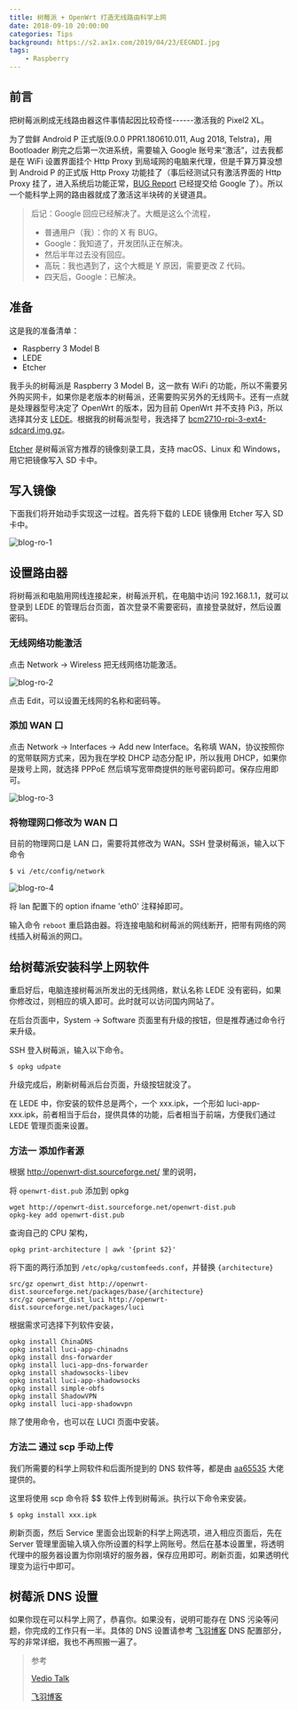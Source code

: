 ```yaml
---
title: 树莓派 + OpenWrt 打造无线路由科学上网
date: 2018-09-10 20:00:00
categories: Tips
background: https://s2.ax1x.com/2019/04/23/EEGNDI.jpg
tags:
    - Raspberry
---
```


## 前言

把树莓派刷成无线路由器这件事情起因比较奇怪------激活我的 Pixel2 XL。

<!--more-->

为了尝鲜 Android P 正式版(9.0.0 PPR1.180610.011, Aug 2018, Telstra)，用 Bootloader 刷完之后第一次进系统，需要输入 Google 账号来“激活”，过去我都是在 WiFi 设置界面挂个 Http Proxy 到局域网的电脑来代理，但是千算万算没想到 Android P 的正式版 Http Proxy 功能挂了（事后经测试只有激活界面的 Http Proxy 挂了，进入系统后功能正常，[BUG Report](https://issuetracker.google.com/issues/113304614) 已经提交给 Google 了）。所以一个能科学上网的路由器就成了激活这半块砖的关键道具。

> 后记：Google 回应已经解决了。大概是这么个流程，
> - 普通用户（我）：你的 X 有 BUG。
> - Google：我知道了，开发团队正在解决。
> - 然后半年过去没有回应。
> - 高玩：我也遇到了，这个大概是 Y 原因，需要更改 Z 代码。
> - 四天后，Google：已解决。

## 准备

这是我的准备清单：

- Raspberry 3 Model B
- LEDE
- Etcher

我手头的树莓派是 Raspberry 3 Model B，这一款有 WiFi 的功能，所以不需要另外购买网卡，如果你是老版本的树莓派，还需要购买另外的无线网卡。还有一点就是处理器型号决定了 OpenWrt 的版本，因为目前 OpenWrt 并不支持 Pi3，所以选择其分支 [LEDE](http://downloads.lede-project.org)。根据我的树莓派型号，我选择了 [bcm2710-rpi-3-ext4-sdcard.img.gz](http://downloads.lede-project.org/releases/17.01.4/targets/brcm2708/bcm2710)。

[Etcher](https://etcher.io) 是树莓派官方推荐的镜像刻录工具，支持 macOS、Linux 和 Windows，用它把镜像写入 SD 卡中。

## 写入镜像

下面我们将开始动手实现这一过程。首先将下载的 LEDE 镜像用 Etcher 写入 SD 卡中。

![blog-ro-1](https://s2.ax1x.com/2019/04/23/EAz59J.png)

## 设置路由器

将树莓派和电脑用网线连接起来，树莓派开机，在电脑中访问 192.168.1.1，就可以登录到 LEDE 的管理后台页面，首次登录不需要密码，直接登录就好，然后设置密码。

### 无线网络功能激活

点击 Network -> Wireless 把无线网络功能激活。

![blog-ro-2](https://s2.ax1x.com/2019/04/23/EAzocR.png)

点击 Edit，可以设置无线网的名称和密码等。

### 添加 WAN 口

点击 Network -> Interfaces -> Add new Interface。名称填 WAN，协议按照你的宽带联网方式来，因为我在学校 DHCP 动态分配 IP，所以我用 DHCP，如果你是拨号上网，就选择 PPPoE 然后填写宽带商提供的账号密码即可。保存应用即可。

![blog-ro-3](https://s2.ax1x.com/2019/04/23/EAzTj1.png)

### 将物理网口修改为 WAN 口

目前的物理网口是 LAN 口，需要将其修改为 WAN。SSH 登录树莓派，输入以下命令

```
$ vi /etc/config/network
```

![blog-ro-4](https://s2.ax1x.com/2019/04/23/EAzI39.png)

将 lan 配置下的 option ifname 'eth0' 注释掉即可。

输入命令 `reboot` 重启路由器。将连接电脑和树莓派的网线断开，把带有网络的网线插入树莓派的网口。

## 给树莓派安装科学上网软件

重启好后，电脑连接树莓派所发出的无线网络，默认名称 LEDE 没有密码，如果你修改过，则相应的填入即可。此时就可以访问国内网站了。

在后台页面中，System -> Software 页面里有升级的按钮，但是推荐通过命令行来升级。

SSH 登入树莓派，输入以下命令。

```
$ opkg udpate
```

升级完成后，刷新树莓派后台页面，升级按钮就没了。

在 LEDE 中，你安装的软件总是两个，一个 xxx.ipk，一个形如 luci-app-xxx.ipk，前者相当于后台，提供具体的功能，后者相当于前端，方便我们通过 LEDE 管理页面来设置。

### 方法一 添加作者源

根据 http://openwrt-dist.sourceforge.net/ 里的说明，

将 `openwrt-dist.pub` 添加到 opkg

```
wget http://openwrt-dist.sourceforge.net/openwrt-dist.pub
opkg-key add openwrt-dist.pub
```

查询自己的 CPU 架构，

```
opkg print-architecture | awk '{print $2}'
```

将下面的两行添加到 `/etc/opkg/customfeeds.conf`，并替换 `{architecture}`

```
src/gz openwrt_dist http://openwrt-dist.sourceforge.net/packages/base/{architecture}
src/gz openwrt_dist_luci http://openwrt-dist.sourceforge.net/packages/luci
```

根据需求可选择下列软件安装，

```
opkg install ChinaDNS
opkg install luci-app-chinadns
opkg install dns-forwarder
opkg install luci-app-dns-forwarder
opkg install shadowsocks-libev
opkg install luci-app-shadowsocks
opkg install simple-obfs
opkg install ShadowVPN
opkg install luci-app-shadowvpn
```

除了使用命令，也可以在 LUCI 页面中安装。

### 方法二 通过 scp 手动上传 

我们所需要的科学上网软件和后面所提到的 DNS 软件等，都是由 [aa65535](https://github.com/aa65535) 大佬提供的。

这里将使用 scp 命令将 $$ 软件上传到树莓派。执行以下命令来安装。

```
$ opkg install xxx.ipk
```

刷新页面，然后 Service 里面会出现新的科学上网选项，进入相应页面后，先在 Server 管理里面输入填入你所设置的科学上网账号。然后在基本设置里，将透明代理中的服务器设置为你刚填好的服务器，保存应用即可。刷新页面，如果透明代理变为运行中即可。

## 树莓派 DNS 设置

如果你现在可以科学上网了，恭喜你。如果没有，说明可能存在 DNS 污染等问题，你完成的工作只有一半。具体的 DNS 设置请参考 [飞羽博客](https://cokebar.info/archives/664) DNS 配置部分，写的非常详细，我也不再照搬一遍了。



> 参考
>
> [Vedio Talk](https://www.youtube.com/watch?v=QSuxEax-GAc)
>
> [飞羽博客](https://cokebar.info/archives/664)

